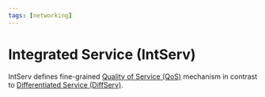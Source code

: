 ```yaml
---
tags: [networking]
---
```


# Integrated Service (IntServ)

IntServ defines fine-grained [Quality of Service (QoS)](202209282057.md)
mechanism in contrast to [Differentiated Service (DiffServ)](202209301020.md).
